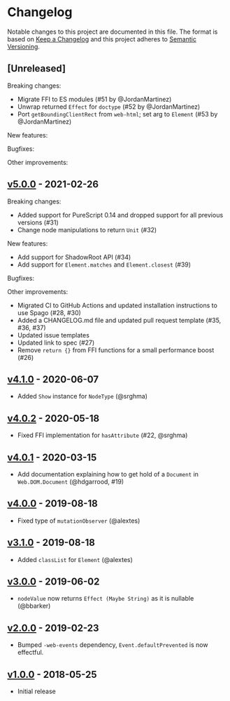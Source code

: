 # Changelog

Notable changes to this project are documented in this file. The format is based on [Keep a Changelog](https://keepachangelog.com/en/1.0.0/) and this project adheres to [Semantic Versioning](https://semver.org/spec/v2.0.0.html).

## [Unreleased]

Breaking changes:
- Migrate FFI to ES modules (#51 by @JordanMartinez)
- Unwrap returned `Effect` for `doctype` (#52 by @JordanMartinez)
- Port `getBoundingClientRect` from `web-html`; set arg to `Element` (#53 by @JordanMartinez)

New features:

Bugfixes:

Other improvements:

## [v5.0.0](https://github.com/purescript-web/purescript-web-dom/releases/tag/v5.0.0) - 2021-02-26

Breaking changes:
- Added support for PureScript 0.14 and dropped support for all previous versions (#31)
- Change node manipulations to return `Unit` (#32)

New features:
- Add support for ShadowRoot API (#34)
- Add support for `Element.matches` and `Element.closest` (#39)

Bugfixes:

Other improvements:
- Migrated CI to GitHub Actions and updated installation instructions to use Spago (#28, #30)
- Added a CHANGELOG.md file and updated pull request template (#35, #36, #37)
- Updated issue templates
- Updated link to spec (#27)
- Remove `return {}` from FFI functions for a small performance boost (#26)

## [v4.1.0](https://github.com/purescript-web/purescript-web-dom/releases/tag/v4.1.0) - 2020-06-07

- Added `Show` instance for `NodeType` (@srghma)

## [v4.0.2](https://github.com/purescript-web/purescript-web-dom/releases/tag/v4.0.2) - 2020-05-18

- Fixed FFI implementation for `hasAttribute` (#22, @srghma)

## [v4.0.1](https://github.com/purescript-web/purescript-web-dom/releases/tag/v4.0.1) - 2020-03-15

- Add documentation explaining how to get hold of a `Document` in `Web.DOM.Document` (@hdgarrood, #19)

## [v4.0.0](https://github.com/purescript-web/purescript-web-dom/releases/tag/v4.0.0) - 2019-08-18

- Fixed type of `mutationObserver` (@alextes)

## [v3.1.0](https://github.com/purescript-web/purescript-web-dom/releases/tag/v3.1.0) - 2019-08-18

- Added `classList` for `Element` (@alextes)

## [v3.0.0](https://github.com/purescript-web/purescript-web-dom/releases/tag/v3.0.0) - 2019-06-02

- `nodeValue` now returns `Effect (Maybe String)` as it is nullable (@bbarker)

## [v2.0.0](https://github.com/purescript-web/purescript-web-dom/releases/tag/v2.0.0) - 2019-02-23

- Bumped `-web-events` dependency, `Event.defaultPrevented` is now effectful.

## [v1.0.0](https://github.com/purescript-web/purescript-web-dom/releases/tag/v1.0.0) - 2018-05-25

- Initial release
